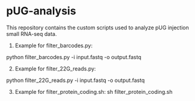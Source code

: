 # pUG-analysis

This repository contains the custom scripts used to analyze pUG injection small RNA-seq data.

1) Example for filter_barcodes.py:

python filter_barcodes.py -i input.fastq -o output.fastq

2) Example for filter_22G_reads.py:

python filter_22G_reads.py -i input.fastq -o output.fastq

3) Example for filter_protein_coding.sh:
sh filter_protein_coding.sh
